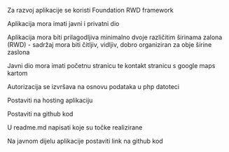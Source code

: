 Za razvoj aplikacije se koristi Foundation RWD framework

Aplikacija mora imati javni i privatni dio

Aplikacija mora biti prilagodljiva minimalno dvoje različitim širinama zalona (RWD) - sadržaj mora biti čitljiv, vidljiv, dobro organiziran za obje širine zaslona

Javni dio mora imati početnu stranicu te kontakt stranicu s google maps kartom

Autorizacija se izvršava na osnovu podataka u php datoteci

Postaviti na hosting aplikaciju

Postaviti na github kod

U readme.md napisati koje su točke realizirane

Na javnom dijelu aplikacije postaviti link na github kod
